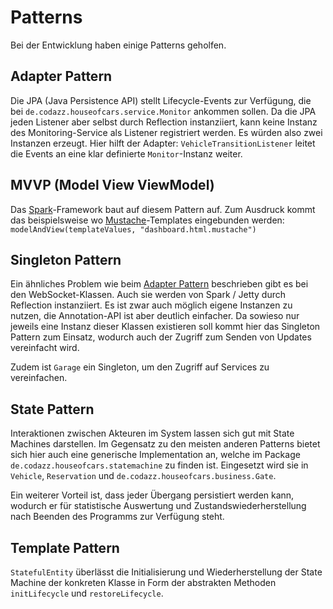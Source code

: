 # Patterns

Bei der Entwicklung haben einige Patterns geholfen.

## Adapter Pattern

Die JPA (Java Persistence API) stellt Lifecycle-Events zur Verfügung,
die bei `de.codazz.houseofcars.service.Monitor` ankommen sollen. Da die
JPA jeden Listener aber selbst durch Reflection instanziiert, kann keine
Instanz des Monitoring-Service als Listener registriert werden. Es
würden also zwei Instanzen erzeugt. Hier hilft der Adapter:
`VehicleTransitionListener` leitet die Events an eine klar definierte
`Monitor`-Instanz weiter.

## MVVP (Model View ViewModel)

Das [Spark]-Framework baut auf diesem Pattern auf. Zum Ausdruck kommt
das beispielsweise wo [Mustache]-Templates eingebunden werden:
`modelAndView(templateValues, "dashboard.html.mustache")`

## Singleton Pattern

Ein ähnliches Problem wie beim [Adapter Pattern](#adapter-pattern)
beschrieben gibt es bei den WebSocket-Klassen. Auch sie werden von Spark
/ Jetty durch Reflection instanziiert. Es ist zwar auch möglich eigene
Instanzen zu nutzen, die Annotation-API ist aber deutlich einfacher.
Da sowieso nur jeweils eine Instanz dieser Klassen existieren soll kommt
hier das Singleton Pattern zum Einsatz, wodurch auch der Zugriff zum
Senden von Updates vereinfacht wird.

Zudem ist `Garage` ein Singleton, um den Zugriff auf Services zu
vereinfachen.

## State Pattern

Interaktionen zwischen Akteuren im System lassen sich gut mit State
Machines darstellen. Im Gegensatz zu den meisten anderen Patterns bietet
sich hier auch eine generische Implementation an, welche im Package
`de.codazz.houseofcars.statemachine` zu finden ist. Eingesetzt wird sie
in `Vehicle`, `Reservation` und `de.codazz.houseofcars.business.Gate`.

Ein weiterer Vorteil ist, dass jeder Übergang persistiert werden kann,
wodurch er für statistische Auswertung und Zustandswiederherstellung
nach Beenden des Programms zur Verfügung steht.

## Template Pattern

`StatefulEntity` überlässt die Initialisierung und Wiederherstellung der
State Machine der konkreten Klasse in Form der abstrakten Methoden
`initLifecycle` und `restoreLifecycle`.

[Mustache]: http://mustache.github.io
[Spark]: http://sparkjava.com
